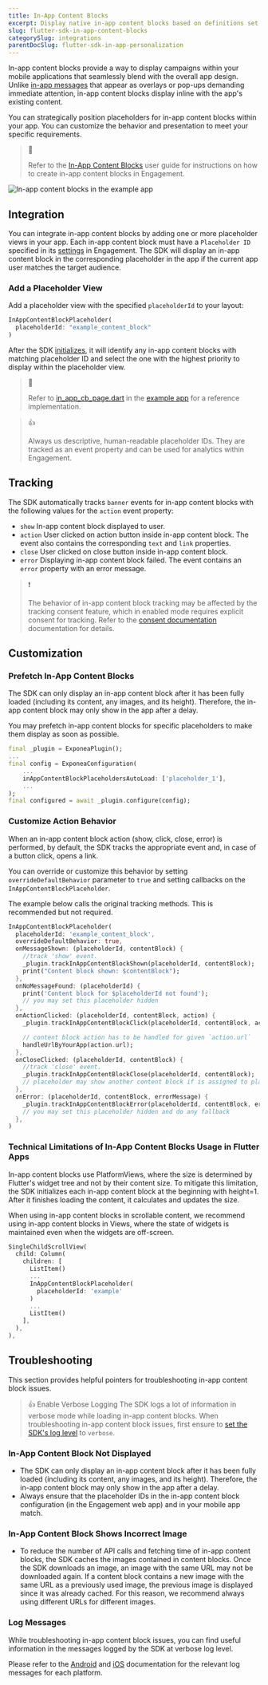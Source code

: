 ```yaml
---
title: In-App Content Blocks
excerpt: Display native in-app content blocks based on definitions set up in Engagement using the Flutter SDK
slug: flutter-sdk-in-app-content-blocks
categorySlug: integrations
parentDocSlug: flutter-sdk-in-app-personalization
---
```


In-app content blocks provide a way to display campaigns within your mobile applications that seamlessly blend with the overall app design. Unlike [in-app messages](https://documentation.bloomreach.com/engagement/docs/flutter-sdk-in-app-messages) that appear as overlays or pop-ups demanding immediate attention, in-app content blocks display inline with the app's existing content.

You can strategically position placeholders for in-app content blocks within your app. You can customize the behavior and presentation to meet your specific requirements.

> 📘
>
> Refer to the [In-App Content Blocks](https://documentation.bloomreach.com/engagement/docs/in-app-content-blocks) user guide for instructions on how to create in-app content blocks in Engagement.

![In-app content blocks in the example app](https://raw.githubusercontent.com/exponea/exponea-flutter-sdk/main/Documentation/images/in-app-content-blocks.png)

## Integration

You can integrate in-app content blocks by adding one or more placeholder views in your app. Each in-app content block must have a `Placeholder ID` specified in its [settings](https://documentation.bloomreach.com/engagement/docs/in-app-content-blocks#3-fill-the-settings) in Engagement. The SDK will display an in-app content block in the corresponding placeholder in the app if the current app user matches the target audience.

### Add a Placeholder View

Add a placeholder view with the specified `placeholderId` to your layout:

```dart
InAppContentBlockPlaceholder(
  placeholderId: "example_content_block"
)
```

After the SDK [initializes](https://documentation.bloomreach.com/engagement/docs/flutter-sdk-setup#initialize-the-sdk), it will identify any in-app content blocks with matching placeholder ID and select the one with the highest priority to display within the placeholder view.

> 📘
>
> Refer to [in_app_cb_page.dart](https://github.com/exponea/exponea-flutter-sdk/blob/main/example/lib/page/in_app_cb_page.dart) in the [example app](https://documentation.bloomreach.com/engagement/docs/flutter-sdk-example-app) for a reference implementation.

> 👍
>
> Always us descriptive, human-readable placeholder IDs. They are tracked as an event property and can be used for analytics within Engagement.

## Tracking

The SDK automatically tracks `banner` events for in-app content blocks with the following values for the `action` event property:

- `show`
  In-app content block displayed to user.
- `action`
  User clicked on action button inside in-app content block. The event also contains the corresponding `text` and `link` properties.
- `close`
  User clicked on close button inside in-app content block.
- `error`
  Displaying in-app content block failed. The event contains an `error` property with an error message.

> ❗️
>
> The behavior of in-app content block tracking may be affected by the tracking consent feature, which in enabled mode requires explicit consent for tracking. Refer to the [consent documentation](https://documentation.bloomreach.com/engagement/docs/flutter-sdk-tracking-consent) documentation for details.

## Customization

### Prefetch In-App Content Blocks

The SDK can only display an in-app content block after it has been fully loaded (including its content, any images, and its height). Therefore, the in-app content block may only show in the app after a delay.

You may prefetch in-app content blocks for specific placeholders to make them display as soon as possible.

```dart
final _plugin = ExponeaPlugin();
...
final config = ExponeaConfiguration(
    ...
    inAppContentBlockPlaceholdersAutoLoad: ['placeholder_1'],
    ...
);
final configured = await _plugin.configure(config);
```

### Customize Action Behavior

When an in-app content block action (show, click, close, error) is performed, by default, the SDK tracks the appropriate event and, in case of a button click, opens a link.

You can override or customize this behavior by setting `overrideDefaultBehavior` parameter to `true` and setting callbacks on the `InAppContentBlockPlaceholder`.

The example below calls the original tracking methods. This is recommended but not required.

```dart
InAppContentBlockPlaceholder(
  placeholderId: 'example_content_block',
  overrideDefaultBehavior: true,
  onMessageShown: (placeholderId, contentBlock) {
    //track 'show' event.
    _plugin.trackInAppContentBlockShown(placeholderId, contentBlock);
    print("Content block shown: $contentBlock");
  },
  onNoMessageFound: (placeholderId) {
    print('Content block for $placeholderId not found');
    // you may set this placeholder hidden
  },
  onActionClicked: (placeholderId, contentBlock, action) {
    _plugin.trackInAppContentBlockClick(placeholderId, contentBlock, action);

    // content block action has to be handled for given `action.url`
    handleUrlByYourApp(action.url);
  },
  onCloseClicked: (placeholderId, contentBlock) {
    //track 'close' event.
    _plugin.trackInAppContentBlockClose(placeholderId, contentBlock);
    // placeholder may show another content block if is assigned to placeholder ID
  },
  onError: (placeholderId, contentBlock, errorMessage) {
    _plugin.trackInAppContentBlockError(placeholderId, contentBlock, errorMessage);
    // you may set this placeholder hidden and do any fallback
  },
)
```

### Technical Limitations of In-App Content Blocks Usage in Flutter Apps

In-app content blocks use PlatformViews, where the size is determined by Flutter's widget tree and not by their content size. To mitigate this limitation, the SDK initializes each in-app content block at the beginning with height=1. After it finishes loading the content, it calculates and updates the size. 

When using in-app content blocks in scrollable content, we recommend using in-app content blocks in Views, where the state of widgets is maintained even when the widgets are off-screen.

``` dart
SingleChildScrollView(
  child: Column(
    children: [
      ListItem()
      ...
      InAppContentBlockPlaceholder(
        placeholderId: 'example'
      )
      ...
      ListItem()
    ],
  ),
),
```

## Troubleshooting

This section provides helpful pointers for troubleshooting in-app content block issues.

> 👍 Enable Verbose Logging
> The SDK logs a lot of information in verbose mode while loading in-app content blocks. When troubleshooting in-app content block issues, first ensure to [set the SDK's log level](https://documentation.bloomreach.com/engagement/docs/flutter-sdk-setup#log-level) to `verbose`.

### In-App Content Block Not Displayed

- The SDK can only display an in-app content block after it has been fully loaded (including its content, any images, and its height). Therefore, the in-app content block may only show in the app after a delay.
- Always ensure that the placeholder IDs in the in-app content block configuration (in the Engagement web app) and in your mobile app match.

### In-App Content Block Shows Incorrect Image

- To reduce the number of API calls and fetching time of in-app content blocks, the SDK caches the images contained in content blocks. Once the SDK downloads an image, an image with the same URL may not be downloaded again. If a content block contains a new image with the same URL as a previously used image, the previous image is displayed since it was already cached. For this reason, we recommend always using different URLs for different images.

### Log Messages

While troubleshooting in-app content block issues, you can find useful information in the messages logged by the SDK at verbose log level.

Please refer to the [Android](https://documentation.bloomreach.com/engagement/docs/android-sdk-in-app-content-blocks#log-messages) and [iOS](https://documentation.bloomreach.com/engagement/docs/ios-sdk-in-app-content-blocks#log-messages) documentation for the relevant log messages for each platform.
    